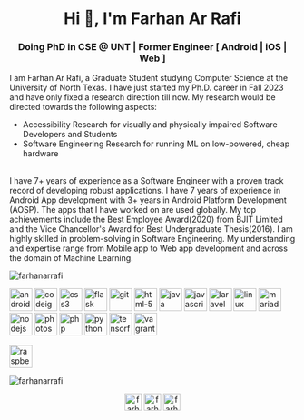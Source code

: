 <h1 align="center">Hi 👋, I'm Farhan Ar Rafi</h1>
<h3 align="center">Doing PhD in CSE @ UNT | Former Engineer [ Android | iOS | Web ]</h3>

<p align="left"> 
I am Farhan Ar Rafi, a Graduate Student studying Computer Science at the University of North Texas. 
I have just started my Ph.D. career in Fall 2023 and have only fixed a research direction till now. My research would be directed towards the following aspects:
<ul>
  <li>Accessibility Research for visually and physically impaired Software Developers and Students</li>
  <li>Software Engineering Research for running ML on low-powered, cheap hardware</li>
</ul>
</br>
I have 7+ years of experience as a Software Engineer with a proven track record of developing robust applications. I have 7 years of experience in Android App development with 3+ years in Android Platform Development (AOSP). The apps that I have worked on are used globally. 
My top achievements include the Best Employee Award(2020) from BJIT Limited and the Vice Chancellor's Award for Best Undergraduate Thesis(2016). I am highly skilled in problem-solving in Software Engineering. My understanding and expertise range from Mobile app to Web app development and across the domain of Machine Learning.
</p>

<p align="left"> <img src="https://komarev.com/ghpvc/?username=farhanarrafi" alt="farhanarrafi" /> </p>

<p align="left"><img src="https://cdn.worldvectorlogo.com/logos/android.svg" alt="android" width="40" height="40"/> 
<img src="https://cdn.worldvectorlogo.com/logos/codeigniter.svg" alt="codeigniter" width="40" height="40"/> 
<img src="https://cdn.worldvectorlogo.com/logos/css-3.svg" alt="css3" width="40" height="40"/>
<img src="https://cdn.worldvectorlogo.com/logos/flask.svg" alt="flask" width="40" height="40"/>
<img src="https://cdn.worldvectorlogo.com/logos/git.svg" alt="git" width="40" height="40"/>
<img src="https://cdn.worldvectorlogo.com/logos/html-1.svg" alt="html-5" width="40" height="40"/> 
<img src="https://cdn.worldvectorlogo.com/logos/java-4.svg" alt="java" width="40" height="40"/> 
<img src="https://cdn.worldvectorlogo.com/logos/logo-javascript.svg" alt="javascript" width="40" height="40"/> 
<img src="https://cdn.worldvectorlogo.com/logos/laravel-2.svg" alt="laravel" width="40" height="40"/> 
<img src="https://cdn.worldvectorlogo.com/logos/linux-tux.svg" alt="linux" width="40" height="40"/> 
<img src="https://cdn.worldvectorlogo.com/logos/mariadb.svg" alt="mariadb" width="40" height="40"/> 
<img src="https://cdn.worldvectorlogo.com/logos/nodejs-icon.svg" alt="nodejs" width="40" height="40"/> 
<img src="https://cdn.worldvectorlogo.com/logos/adobe-photoshop.svg" alt="photoshop" width="40" height="40"/> 
<img src="https://cdn.worldvectorlogo.com/logos/php-1.svg" alt="php" width="40" height="40"/> 
<img src="https://cdn.worldvectorlogo.com/logos/python-5.svg" alt="python" width="40" height="40"/> 
<img src="https://cdn.worldvectorlogo.com/logos/tensorflow-2.svg" alt="tensorflow" width="40" height="40"/>
<img src="https://cdn.worldvectorlogo.com/logos/vagrant.svg" alt="vagrant" width="40" height="40"/></p>
<img src="https://cdn.worldvectorlogo.com/logos/raspberry-pi.svg" alt="raspberrypi" width="40" height="40"/></p>

<p><img align="center" src="https://github-readme-stats.vercel.app/api/top-langs/?username=farhanarrafi&layout=compact&hide=html" alt="farhanarrafi" /></p>

<p align="center">
<a href="https://linkedin.com/in/farhanarrafi" target="blank"><img align="center" src="https://cdn.jsdelivr.net/npm/simple-icons@3.0.1/icons/linkedin.svg" alt="farhan's linkedin" height="30" width="30" /></a>
<a href="https://stackoverflow.com/users/3148856" target="blank"><img align="center" src="https://cdn.jsdelivr.net/npm/simple-icons@3.0.1/icons/stackoverflow.svg" alt="farha's stackoverflow" height="30" width="30" /></a>
<a href="https://twitter.com/farhan_ar_rafi" target="blank"><img align="center" src="https://cdn.jsdelivr.net/npm/simple-icons@3.0.1/icons/twitter.svg" alt="farhan's twitter" height="30" width="30" /></a>
</p>
